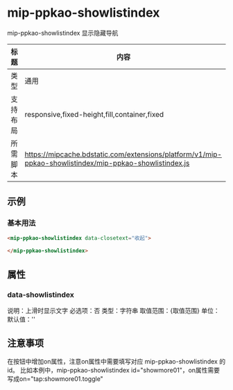 # mip-ppkao-showlistindex

mip-ppkao-showlistindex 显示隐藏导航

标题|内容
----|----
类型|通用
支持布局|responsive,fixed-height,fill,container,fixed
所需脚本|https://mipcache.bdstatic.com/extensions/platform/v1/mip-ppkao-showlistindex/mip-ppkao-showlistindex.js

## 示例

### 基本用法
```html
<mip-ppkao-showlistindex data-closetext="收起">
    
</mip-ppkao-showlistindex>
```

## 属性

### data-showlistindex
说明：上滑时显示文字
必选项：否
类型：字符串
取值范围：{取值范围}
单位：
默认值：''


## 注意事项
在按钮中增加on属性，注意on属性中需要填写对应 mip-ppkao-showlistindex 的id。
比如本例中，mip-ppkao-showlistindex id="showmore01"，on属性需要写成on="tap:showmore01.toggle"

